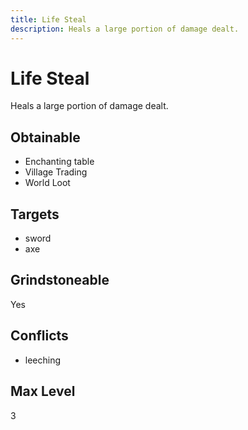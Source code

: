 ```yaml
---
title: Life Steal
description: Heals a large portion of damage dealt.
---
```

# Life Steal
Heals a large portion of damage dealt.
## Obtainable
- Enchanting table
- Village Trading
- World Loot
## Targets
- sword
 - axe
## Grindstoneable
Yes
## Conflicts
- leeching
## Max Level
3

